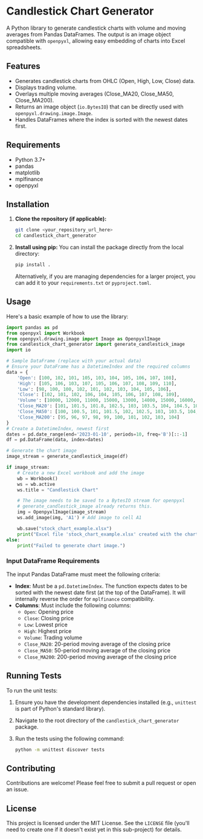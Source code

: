 # Candlestick Chart Generator

A Python library to generate candlestick charts with volume and moving averages from Pandas DataFrames. The output is an image object compatible with `openpyxl`, allowing easy embedding of charts into Excel spreadsheets.

## Features

- Generates candlestick charts from OHLC (Open, High, Low, Close) data.
- Displays trading volume.
- Overlays multiple moving averages (Close_MA20, Close_MA50, Close_MA200).
- Returns an image object (`io.BytesIO`) that can be directly used with `openpyxl.drawing.image.Image`.
- Handles DataFrames where the index is sorted with the newest dates first.

## Requirements

- Python 3.7+
- pandas
- matplotlib
- mplfinance
- openpyxl

## Installation

1.  **Clone the repository (if applicable):**
    ```bash
    git clone <your_repository_url_here>
    cd candlestick_chart_generator
    ```

2.  **Install using pip:**
    You can install the package directly from the local directory:
    ```bash
    pip install .
    ```
    Alternatively, if you are managing dependencies for a larger project, you can add it to your `requirements.txt` or `pyproject.toml`.

## Usage

Here's a basic example of how to use the library:

```python
import pandas as pd
from openpyxl import Workbook
from openpyxl.drawing.image import Image as OpenpyxlImage
from candlestick_chart_generator import generate_candlestick_image
import io

# Sample DataFrame (replace with your actual data)
# Ensure your DataFrame has a DatetimeIndex and the required columns
data = {
    'Open': [100, 102, 101, 105, 103, 104, 105, 106, 107, 108],
    'High': [105, 106, 103, 107, 105, 106, 107, 108, 109, 110],
    'Low': [98, 100, 100, 102, 101, 102, 103, 104, 105, 106],
    'Close': [102, 101, 102, 106, 104, 105, 106, 107, 108, 109],
    'Volume': [10000, 12000, 11000, 15000, 13000, 14000, 15000, 16000, 17000, 18000],
    'Close_MA20': [101, 101.5, 101.8, 102.5, 103, 103.5, 104, 104.5, 105, 105.5],
    'Close_MA50': [100, 100.5, 101, 101.5, 102, 102.5, 103, 103.5, 104, 104.5],
    'Close_MA200': [95, 96, 97, 98, 99, 100, 101, 102, 103, 104]
}
# Create a DatetimeIndex, newest first
dates = pd.date_range(end='2023-01-10', periods=10, freq='B')[::-1]
df = pd.DataFrame(data, index=dates)

# Generate the chart image
image_stream = generate_candlestick_image(df)

if image_stream:
    # Create a new Excel workbook and add the image
    wb = Workbook()
    ws = wb.active
    ws.title = "Candlestick Chart"

    # The image needs to be saved to a BytesIO stream for openpyxl
    # generate_candlestick_image already returns this.
    img = OpenpyxlImage(image_stream)
    ws.add_image(img, 'A1') # Add image to cell A1

    wb.save("stock_chart_example.xlsx")
    print("Excel file 'stock_chart_example.xlsx' created with the chart.")
else:
    print("Failed to generate chart image.")

```

### Input DataFrame Requirements

The input Pandas DataFrame must meet the following criteria:

-   **Index**: Must be a `pd.DatetimeIndex`. The function expects dates to be sorted with the newest date first (at the top of the DataFrame). It will internally reverse the order for `mplfinance` compatibility.
-   **Columns**: Must include the following columns:
    -   `Open`: Opening price
    -   `Close`: Closing price
    -   `Low`: Lowest price
    -   `High`: Highest price
    -   `Volume`: Trading volume
    -   `Close_MA20`: 20-period moving average of the closing price
    -   `Close_MA50`: 50-period moving average of the closing price
    -   `Close_MA200`: 200-period moving average of the closing price

## Running Tests

To run the unit tests:

1.  Ensure you have the development dependencies installed (e.g., `unittest` is part of Python's standard library).
2.  Navigate to the root directory of the `candlestick_chart_generator` package.
3.  Run the tests using the following command:

    ```bash
    python -m unittest discover tests
    ```

## Contributing

Contributions are welcome! Please feel free to submit a pull request or open an issue.

## License

This project is licensed under the MIT License. See the `LICENSE` file (you'll need to create one if it doesn't exist yet in this sub-project) for details.
